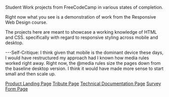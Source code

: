 Student Work projects from FreeCodeCamp in various states of completion. 

Right now what you see is a demonstration of work from the Responsive Web Design course.

The projects here are meant to showcase a working knowledge of HTML and CSS. specifically with regard to responsive styling across mobile and desktop.

---Self-Critique: I think given that mobile is the dominant device these days, I would have restructured my approach had I known how media rules worked right away.
    Right now, the @media rules size the pages down from the baseline desktop version. 
    I think it would have made more sense to start small and then scale up.

<a href='Product Landing Page/index.html'>Product Landing Page</a>
<a href='Tribute/index.html'>Tribute Page</a>
<a href='Technical Documentation Page/index.html'>Technical Documentation Page</a>
<a href='Survey Form Page/index.html'>Survey Form Page</a>
